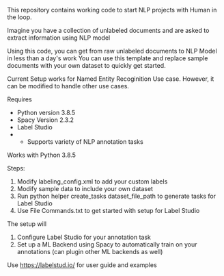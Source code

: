 This repository contains working code to start NLP projects with Human in the loop.

Imagine you have a collection of unlabeled documents and are asked to extract information using NLP model

Using this code, you can get from raw unlabeled documents to NLP Model in less than a day's work
You can use this template and replace sample documents with your own dataset to quickly get started.

Current Setup works for Named Entity Recoginition Use case. However, it can be modified to handle other use cases.

Requires
- Python version 3.8.5
- Spacy Version 2.3.2
- Label Studio
 - -  Supports variety of NLP annotation tasks

Works with Python 3.8.5

Steps:
1. Modify labeling_config.xml to add your custom labels
2. Modify sample data to include your own dataset
3. Run python helper create_tasks dataset_file_path to generate tasks for Label Studio
4. Use File Commands.txt to get started with setup for Label Studio


The setup will 
1. Configure Label Studio for your annotation task
2. Set up a ML Backend using Spacy to automatically train on your annotations (can plugin other ML backends as well)

Use https://labelstud.io/ for user guide and examples

